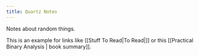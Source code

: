 ```yaml
---
title: Quartz Notes
---
```

Notes about random things.

This is an example for links like [[Stuff To Read|To Read|]] or this [[Practical Binary Analysis | book summary]].
